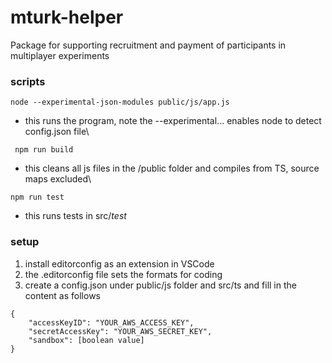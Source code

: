 # mturk-helper
Package for supporting recruitment and payment of participants in multiplayer experiments

### scripts
`node --experimental-json-modules public/js/app.js`
* this runs the program, note the --experimental... enables node to detect config.json file\\

` npm run build`
* this cleans all js files in the /public folder and compiles from TS, source maps excluded\\

`npm run test`
* this runs tests in src/_test_

### setup
1. install editorconfig as an extension in VSCode
2. the .editorconfig file sets the formats for coding
3. create a config.json under public/js folder and src/ts and fill in the content as follows
```
{
    "accessKeyID": "YOUR_AWS_ACCESS_KEY",
    "secretAccessKey": "YOUR_AWS_SECRET_KEY",
    "sandbox": [boolean value]
}
```
